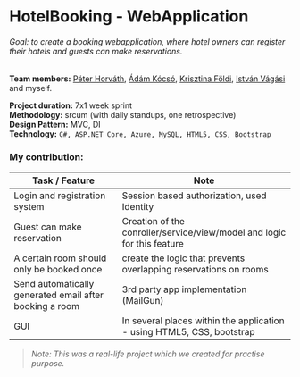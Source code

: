# HotelBooking  - WebApplication

###### Goal: to create a booking webapplication, where hotel owners can register their hotels and guests can make reservations.

**Team members:** [Péter Horváth](https://github.com/horvpeti90), [Ádám Kócsó](https://github.com/KocsoTech), [Krisztina Földi](https://github.com/KrisztinaFoldi), [István Vágási](https://github.com/zombityu) and myself.

**Project duration:** 7x1 week sprint  
**Methodology:** srcum (with daily standups, one retrospective)  
**Design Pattern:** MVC, DI  
**Technology:** ``` C#, ASP.NET Core, Azure, MySQL, HTML5, CSS, Bootstrap ```   
  
### My contribution: 
| Task / Feature  | Note |
| ------------- | ------------- |
| Login and registration system  | Session based authorization, used Identity  |
| Guest can make reservation | Creation of the conroller/service/view/model and logic for this feature  |
| A certain room should only be booked once | create the logic that prevents overlapping reservations on rooms   |
| Send automatically generated email after booking a room | 3rd party app implementation (MailGun)  |
| GUI | In several places within the application - using HTML5, CSS, bootstrap  |

>_Note: This was a real-life project which we created for practise purpose._
